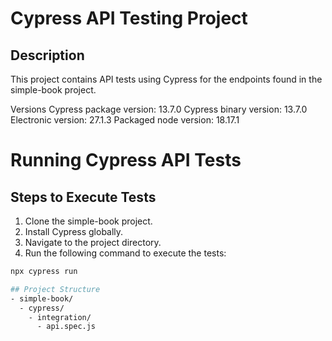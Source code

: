 # Cypress API Testing Project

## Description
This project contains API tests using Cypress for the endpoints found in the simple-book project.

Versions
Cypress package version: 13.7.0
Cypress binary version: 13.7.0
Electronic version: 27.1.3
Packaged node version: 18.17.1

# Running Cypress API Tests

## Steps to Execute Tests
1. Clone the simple-book project.
2. Install Cypress globally.
3. Navigate to the project directory.
4. Run the following command to execute the tests:
```bash
npx cypress run

## Project Structure
- simple-book/
  - cypress/
    - integration/
      - api.spec.js
